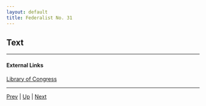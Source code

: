 ```yaml
---
layout: default
title: Federalist No. 31
---
```


## Text

---
#### External Links
[Library of Congress]()

---

[Prev](30.md) | [Up](README.md) | [Next](32.md)
